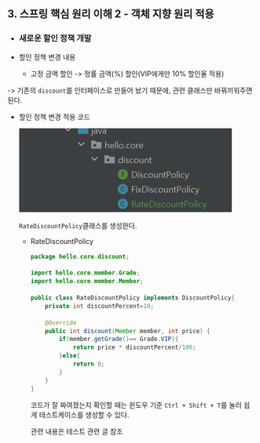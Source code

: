 ## 3. 스프링 핵심 원리 이해 2 - 객체 지향 원리 적용

- ### 새로운 할인 정책 개발

- 할인 정책 변경 내용

  - 고정 금액 할인 -> 정률 금액(%) 할인(VIP에게만 10% 할인율 적용)

-> 기존의 `discount`를 인터페이스로 만들어 놨기 때문에, 관련 클래스만 바꿔끼워주면 된다.



- 할인 정책 변경 적용 코드

  ![image-20210821214609863](https://raw.githubusercontent.com/soleu/image_repo/main/img/image-20210821214609863.png)

  `RateDiscountPolicy`클래스를 생성한다.

  - RateDiscountPolicy

    ```java
    package hello.core.discount;
    
    import hello.core.member.Grade;
    import hello.core.member.Member;
    
    public class RateDiscountPolicy implements DiscountPolicy{
        private int discountPercent=10;
    
        @Override
        public int discount(Member member, int price) {
            if(member.getGrade()== Grade.VIP){
                return price * discountPercent/100;
            }else{
                return 0;
            }
        }
    }
    
    ```

    코드가 잘 짜여졌는지 확인할 때는 윈도우 기준 `Ctrl + Shift + T`를 눌러 쉽게 테스트케이스를 생성할 수 있다. 

    관련 내용은 테스트 관련 글 참조 

